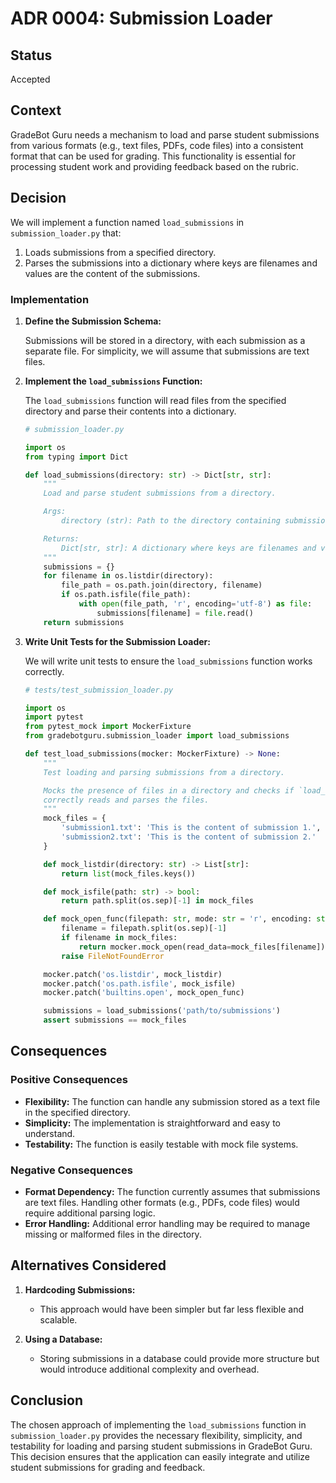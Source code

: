 # ADR 0004: Submission Loader

## Status

Accepted

## Context

GradeBot Guru needs a mechanism to load and parse student submissions from various formats (e.g., text files, PDFs, code files) into a consistent format that can be used for grading. This functionality is essential for processing student work and providing feedback based on the rubric.

## Decision

We will implement a function named `load_submissions` in `submission_loader.py` that:
1. Loads submissions from a specified directory.
2. Parses the submissions into a dictionary where keys are filenames and values are the content of the submissions.

### Implementation

1. **Define the Submission Schema:**

   Submissions will be stored in a directory, with each submission as a separate file. For simplicity, we will assume that submissions are text files.

2. **Implement the `load_submissions` Function:**

   The `load_submissions` function will read files from the specified directory and parse their contents into a dictionary.

   ```python
   # submission_loader.py

   import os
   from typing import Dict

   def load_submissions(directory: str) -> Dict[str, str]:
       """
       Load and parse student submissions from a directory.

       Args:
           directory (str): Path to the directory containing submissions.

       Returns:
           Dict[str, str]: A dictionary where keys are filenames and values are the content of the submissions.
       """
       submissions = {}
       for filename in os.listdir(directory):
           file_path = os.path.join(directory, filename)
           if os.path.isfile(file_path):
               with open(file_path, 'r', encoding='utf-8') as file:
                   submissions[filename] = file.read()
       return submissions
   ```

3. **Write Unit Tests for the Submission Loader:**

   We will write unit tests to ensure the `load_submissions` function works correctly.

   ```python
   # tests/test_submission_loader.py

   import os
   import pytest
   from pytest_mock import MockerFixture
   from gradebotguru.submission_loader import load_submissions

   def test_load_submissions(mocker: MockerFixture) -> None:
       """
       Test loading and parsing submissions from a directory.

       Mocks the presence of files in a directory and checks if `load_submissions`
       correctly reads and parses the files.
       """
       mock_files = {
           'submission1.txt': 'This is the content of submission 1.',
           'submission2.txt': 'This is the content of submission 2.'
       }

       def mock_listdir(directory: str) -> List[str]:
           return list(mock_files.keys())

       def mock_isfile(path: str) -> bool:
           return path.split(os.sep)[-1] in mock_files

       def mock_open_func(filepath: str, mode: str = 'r', encoding: str = None):
           filename = filepath.split(os.sep)[-1]
           if filename in mock_files:
               return mocker.mock_open(read_data=mock_files[filename]).return_value
           raise FileNotFoundError

       mocker.patch('os.listdir', mock_listdir)
       mocker.patch('os.path.isfile', mock_isfile)
       mocker.patch('builtins.open', mock_open_func)

       submissions = load_submissions('path/to/submissions')
       assert submissions == mock_files
   ```

## Consequences

### Positive Consequences

- **Flexibility:** The function can handle any submission stored as a text file in the specified directory.
- **Simplicity:** The implementation is straightforward and easy to understand.
- **Testability:** The function is easily testable with mock file systems.

### Negative Consequences

- **Format Dependency:** The function currently assumes that submissions are text files. Handling other formats (e.g., PDFs, code files) would require additional parsing logic.
- **Error Handling:** Additional error handling may be required to manage missing or malformed files in the directory.

## Alternatives Considered

1. **Hardcoding Submissions:**
   - This approach would have been simpler but far less flexible and scalable.

2. **Using a Database:**
   - Storing submissions in a database could provide more structure but would introduce additional complexity and overhead.

## Conclusion

The chosen approach of implementing the `load_submissions` function in `submission_loader.py` provides the necessary flexibility, simplicity, and testability for loading and parsing student submissions in GradeBot Guru. This decision ensures that the application can easily integrate and utilize student submissions for grading and feedback.
